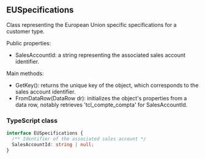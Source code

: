 ﻿## EUSpecifications

Class representing the European Union specific specifications for a customer type.

Public properties:
- SalesAccountId: a string representing the associated sales account identifier.

Main methods:
- GetKey(): returns the unique key of the object, which corresponds to the sales account identifier.
- FromDataRow(DataRow dr): initializes the object's properties from a data row, notably retrieves 'tcl_compte_compta' for SalesAccountId.

### TypeScript class
```typescript
interface EUSpecifications {
  /** Identifier of the associated sales account */
  SalesAccountId: string | null;
}
```